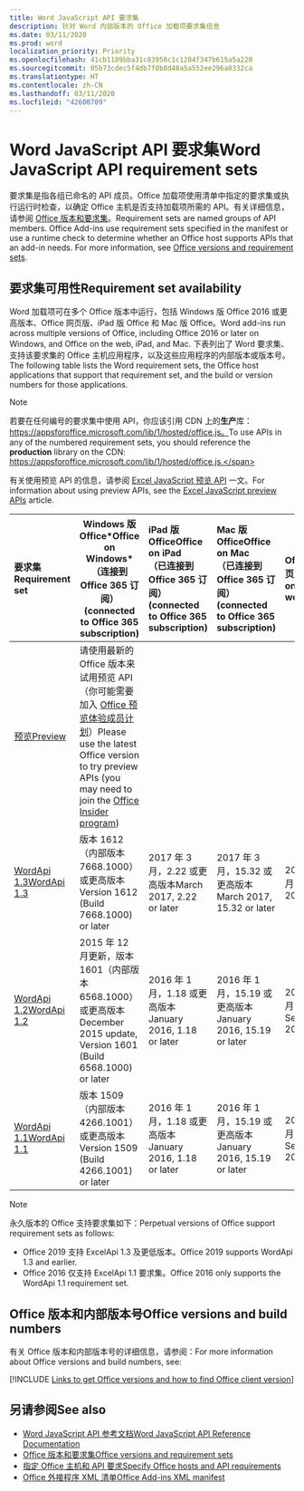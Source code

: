 ```yaml
---
title: Word JavaScript API 要求集
description: 针对 Word 内部版本的 Office 加载项要求集信息
ms.date: 03/11/2020
ms.prod: word
localization_priority: Priority
ms.openlocfilehash: 41cb1189bba31c83958c1c1284f347b615a5a220
ms.sourcegitcommit: 05b73cdec5f4db7f0b8d48a5a552ee296a0332ca
ms.translationtype: HT
ms.contentlocale: zh-CN
ms.lasthandoff: 03/11/2020
ms.locfileid: "42600709"
---
```

# <a name="word-javascript-api-requirement-sets"></a><span data-ttu-id="9c2bc-103">Word JavaScript API 要求集</span><span class="sxs-lookup"><span data-stu-id="9c2bc-103">Word JavaScript API requirement sets</span></span>

<span data-ttu-id="9c2bc-p101">要求集是指各组已命名的 API 成员。Office 加载项使用清单中指定的要求集或执行运行时检查，以确定 Office 主机是否支持加载项所需的 API。有关详细信息，请参阅 [Office 版本和要求集](../../develop/office-versions-and-requirement-sets.md)。</span><span class="sxs-lookup"><span data-stu-id="9c2bc-p101">Requirement sets are named groups of API members. Office Add-ins use requirement sets specified in the manifest or use a runtime check to determine whether an Office host supports APIs that an add-in needs. For more information, see [Office versions and requirement sets](../../develop/office-versions-and-requirement-sets.md).</span></span>

## <a name="requirement-set-availability"></a><span data-ttu-id="9c2bc-107">要求集可用性</span><span class="sxs-lookup"><span data-stu-id="9c2bc-107">Requirement set availability</span></span>

<span data-ttu-id="9c2bc-108">Word 加载项可在多个 Office 版本中运行，包括 Windows 版 Office 2016 或更高版本、Office 网页版、iPad 版 Office 和 Mac 版 Office。</span><span class="sxs-lookup"><span data-stu-id="9c2bc-108">Word add-ins run across multiple versions of Office, including Office 2016 or later on Windows, and Office on the web, iPad, and Mac.</span></span> <span data-ttu-id="9c2bc-109">下表列出了 Word 要求集、支持该要求集的 Office 主机应用程序，以及这些应用程序的内部版本或版本号。</span><span class="sxs-lookup"><span data-stu-id="9c2bc-109">The following table lists the Word requirement sets, the Office host applications that support that requirement set, and the build or version numbers for those applications.</span></span>

> [!NOTE]
> <span data-ttu-id="9c2bc-110">若要在任何编号的要求集中使用 API，你应该引用 CDN 上的**生产**库：https://appsforoffice.microsoft.com/lib/1/hosted/office.js。</span><span class="sxs-lookup"><span data-stu-id="9c2bc-110">To use APIs in any of the numbered requirement sets, you should reference the **production** library on the CDN: https://appsforoffice.microsoft.com/lib/1/hosted/office.js.</span></span>
>
> <span data-ttu-id="9c2bc-111">有关使用预览 API 的信息，请参阅 [Excel JavaScript 预览 API](word-preview-apis.md) 一文。</span><span class="sxs-lookup"><span data-stu-id="9c2bc-111">For information about using preview APIs, see the [Excel JavaScript preview APIs](word-preview-apis.md) article.</span></span>

|  <span data-ttu-id="9c2bc-112">要求集</span><span class="sxs-lookup"><span data-stu-id="9c2bc-112">Requirement set</span></span>  |   <span data-ttu-id="9c2bc-113">Windows 版 Office\*</span><span class="sxs-lookup"><span data-stu-id="9c2bc-113">Office on Windows\*</span></span><br><span data-ttu-id="9c2bc-114">（连接到 Office 365 订阅）</span><span class="sxs-lookup"><span data-stu-id="9c2bc-114">(connected to Office 365 subscription)</span></span>  |  <span data-ttu-id="9c2bc-115">iPad 版 Office</span><span class="sxs-lookup"><span data-stu-id="9c2bc-115">Office on iPad</span></span><br><span data-ttu-id="9c2bc-116">（已连接到 Office 365 订阅）</span><span class="sxs-lookup"><span data-stu-id="9c2bc-116">(connected to Office 365 subscription)</span></span>  |  <span data-ttu-id="9c2bc-117">Mac 版 Office</span><span class="sxs-lookup"><span data-stu-id="9c2bc-117">Office on Mac</span></span><br><span data-ttu-id="9c2bc-118">（已连接到 Office 365 订阅）</span><span class="sxs-lookup"><span data-stu-id="9c2bc-118">(connected to Office 365 subscription)</span></span>  | <span data-ttu-id="9c2bc-119">Office 网页版</span><span class="sxs-lookup"><span data-stu-id="9c2bc-119">Office on the web</span></span>  |
|:-----|-----|:-----|:-----|:-----|
| [<span data-ttu-id="9c2bc-120">预览</span><span class="sxs-lookup"><span data-stu-id="9c2bc-120">Preview</span></span>](word-preview-apis.md) | <span data-ttu-id="9c2bc-121">请使用最新的 Office 版本来试用预览 API（你可能需要加入 [Office 预览体验成员计划](https://products.office.com/office-insider)）</span><span class="sxs-lookup"><span data-stu-id="9c2bc-121">Please use the latest Office version to try preview APIs (you may need to join the [Office Insider program](https://products.office.com/office-insider))</span></span> |
| [<span data-ttu-id="9c2bc-122">WordApi 1.3</span><span class="sxs-lookup"><span data-stu-id="9c2bc-122">WordApi 1.3</span></span>](word-api-1-3-requirement-set.md) | <span data-ttu-id="9c2bc-123">版本 1612（内部版本 7668.1000）或更高版本</span><span class="sxs-lookup"><span data-stu-id="9c2bc-123">Version 1612 (Build 7668.1000) or later</span></span>| <span data-ttu-id="9c2bc-124">2017 年 3 月，2.22 或更高版本</span><span class="sxs-lookup"><span data-stu-id="9c2bc-124">March 2017, 2.22 or later</span></span> | <span data-ttu-id="9c2bc-125">2017 年 3 月，15.32 或更高版本</span><span class="sxs-lookup"><span data-stu-id="9c2bc-125">March 2017, 15.32 or later</span></span>| <span data-ttu-id="9c2bc-126">2017 年 3 月</span><span class="sxs-lookup"><span data-stu-id="9c2bc-126">March 2017</span></span> |
| [<span data-ttu-id="9c2bc-127">WordApi 1.2</span><span class="sxs-lookup"><span data-stu-id="9c2bc-127">WordApi 1.2</span></span>](word-api-1-2-requirement-set.md) | <span data-ttu-id="9c2bc-128">2015 年 12 月更新，版本 1601（内部版本 6568.1000）或更高版本</span><span class="sxs-lookup"><span data-stu-id="9c2bc-128">December 2015 update, Version 1601 (Build 6568.1000) or later</span></span> | <span data-ttu-id="9c2bc-129">2016 年 1 月，1.18 或更高版本</span><span class="sxs-lookup"><span data-stu-id="9c2bc-129">January 2016, 1.18 or later</span></span> | <span data-ttu-id="9c2bc-130">2016 年 1 月，15.19 或更高版本</span><span class="sxs-lookup"><span data-stu-id="9c2bc-130">January 2016, 15.19 or later</span></span>| <span data-ttu-id="9c2bc-131">2016 年 9 月</span><span class="sxs-lookup"><span data-stu-id="9c2bc-131">September 2016</span></span> |
| [<span data-ttu-id="9c2bc-132">WordApi 1.1</span><span class="sxs-lookup"><span data-stu-id="9c2bc-132">WordApi 1.1</span></span>](word-api-1-1-requirement-set.md) | <span data-ttu-id="9c2bc-133">版本 1509（内部版本 4266.1001）或更高版本</span><span class="sxs-lookup"><span data-stu-id="9c2bc-133">Version 1509 (Build 4266.1001) or later</span></span>| <span data-ttu-id="9c2bc-134">2016 年 1 月，1.18 或更高版本</span><span class="sxs-lookup"><span data-stu-id="9c2bc-134">January 2016, 1.18 or later</span></span> | <span data-ttu-id="9c2bc-135">2016 年 1 月，15.19 或更高版本</span><span class="sxs-lookup"><span data-stu-id="9c2bc-135">January 2016, 15.19 or later</span></span>| <span data-ttu-id="9c2bc-136">2016 年 9 月</span><span class="sxs-lookup"><span data-stu-id="9c2bc-136">September 2016</span></span> |

> [!NOTE]
> <span data-ttu-id="9c2bc-137">永久版本的 Office 支持要求集如下：</span><span class="sxs-lookup"><span data-stu-id="9c2bc-137">Perpetual versions of Office support requirement sets as follows:</span></span>
>
> - <span data-ttu-id="9c2bc-138">Office 2019 支持 ExcelApi 1.3 及更低版本。</span><span class="sxs-lookup"><span data-stu-id="9c2bc-138">Office 2019 supports WordApi 1.3 and earlier.</span></span>
> - <span data-ttu-id="9c2bc-139">Office 2016 仅支持 ExcelApi 1.1 要求集。</span><span class="sxs-lookup"><span data-stu-id="9c2bc-139">Office 2016 only supports the WordApi 1.1 requirement set.</span></span>

## <a name="office-versions-and-build-numbers"></a><span data-ttu-id="9c2bc-140">Office 版本和内部版本号</span><span class="sxs-lookup"><span data-stu-id="9c2bc-140">Office versions and build numbers</span></span>

<span data-ttu-id="9c2bc-141">有关 Office 版本和内部版本号的详细信息，请参阅：</span><span class="sxs-lookup"><span data-stu-id="9c2bc-141">For more information about Office versions and build numbers, see:</span></span>

[!INCLUDE [Links to get Office versions and how to find Office client version](../../includes/links-get-office-versions-builds.md)]

## <a name="see-also"></a><span data-ttu-id="9c2bc-142">另请参阅</span><span class="sxs-lookup"><span data-stu-id="9c2bc-142">See also</span></span>

- [<span data-ttu-id="9c2bc-143">Word JavaScript API 参考文档</span><span class="sxs-lookup"><span data-stu-id="9c2bc-143">Word JavaScript API Reference Documentation</span></span>](/javascript/api/word)
- [<span data-ttu-id="9c2bc-144">Office 版本和要求集</span><span class="sxs-lookup"><span data-stu-id="9c2bc-144">Office versions and requirement sets</span></span>](../../develop/office-versions-and-requirement-sets.md)
- [<span data-ttu-id="9c2bc-145">指定 Office 主机和 API 要求</span><span class="sxs-lookup"><span data-stu-id="9c2bc-145">Specify Office hosts and API requirements</span></span>](../../develop/specify-office-hosts-and-api-requirements.md)
- [<span data-ttu-id="9c2bc-146">Office 外接程序 XML 清单</span><span class="sxs-lookup"><span data-stu-id="9c2bc-146">Office Add-ins XML manifest</span></span>](../../develop/add-in-manifests.md)
